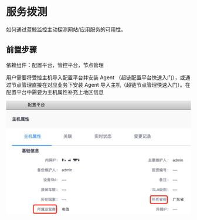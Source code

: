 # 服务拨测

如何通过蓝鲸监控主动探测网站/应用服务的可用性。

## 前置步骤

依赖组件：配置平台，管控平台，节点管理

 用户需要将受控主机导入配置平台并安装 Agent （超链配置平台快速入门），或通过节点管理直接在对应业务下安装 Agent 导入主机（超链节点管理快速入门）。在配置平台中需要为主机属性补充上地区信息

![-w2020](../../assets/15369058113400.jpg)

